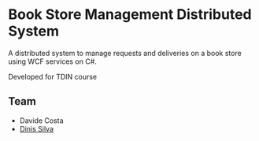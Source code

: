 # Book Store Management Distributed System

A distributed system to manage requests and deliveries on a book store using WCF services on C#.

Developed for TDIN course

## Team

- Davide Costa
- [Dinis Silva](https://github.com/up201504196)
